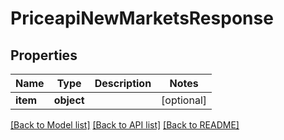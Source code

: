 # PriceapiNewMarketsResponse

## Properties
Name | Type | Description | Notes
------------ | ------------- | ------------- | -------------
**item** | **object** |  | [optional] 

[[Back to Model list]](../README.md#documentation-for-models) [[Back to API list]](../README.md#documentation-for-api-endpoints) [[Back to README]](../README.md)

